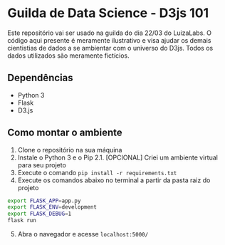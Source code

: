 # Guilda de Data Science - D3js 101

Este repositório vai ser usado na guilda do dia 22/03 do LuizaLabs. O código aqui presente é meramente ilustrativo e visa ajudar os demais cientistias de dados a se ambientar com o universo do D3js. Todos os dados utilizados são meramente fictícios. 

## Dependências

* Python 3
* Flask
* D3.js


## Como montar o ambiente

1. Clone o repositório na sua máquina
2. Instale o Python 3 e o Pip
    2.1. [OPCIONAL] Criei um ambiente virtual para seu projeto
3. Execute o comando `pip install -r requirements.txt`
4. Execute os comandos abaixo no terminal a partir da pasta raiz do projeto

```sh
export FLASK_APP=app.py
export FLASK_ENV=development
export FLASK_DEBUG=1
flask run
```

5. Abra o navegador e acesse `localhost:5000/`